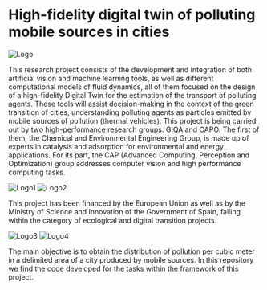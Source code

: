 
# High-fidelity digital twin of polluting mobile sources in cities



![Logo](https://encrypted-tbn0.gstatic.com/images?q=tbn:ANd9GcT4VSSVA8N-f21eRuxim3wpc_V0Dt0sxFUBIm4OYVxR&s)


This research project consists of the development and integration of both artificial vision and machine learning tools, as well as different computational models of fluid dynamics, all of them focused on the design of a high-fidelity Digital Twin for the estimation of the transport of polluting agents. These tools will assist decision-making in the context of the green transition of cities, understanding polluting agents as particles emitted by mobile sources of pollution (thermal vehicles). This project is being carried out by two high-performance research groups: GIQA and CAPO. The first of them, the Chemical and Environmental Engineering Group, is made up of experts in catalysis and adsorption for environmental and energy applications. For its part, the CAP (Advanced Computing, Perception and Optimization) group addresses computer vision and high performance computing tasks.

![Logo1](https://drive.google.com/file/d/1GALHyx1J0Qu5BooNSfe1syVO3SQwi7EX/view?usp=sharing)
![Logo2](https://drive.google.com/file/d/1AvnZLWC28I5Zuqz3G5jWms1mQ-MkFFt5/view?usp=sharing)


This project has been financed by the European Union as well as by the Ministry of Science and Innovation of the Government of Spain, falling within the category of ecological and digital transition projects.

![Logo3](https://drive.google.com/file/d/1EXR_rQnfmOD22TO8jOACPE3CbNdUhDQR/view?usp=sharing)
![Logo4](https://drive.google.com/file/d/1R8RRwxrLwAUM86OVFs2knRKbQAx34AMF/view?usp=sharing)


The main objective is to obtain the distribution of pollution per cubic meter in a delimited area of a city produced by mobile sources. In this repository we find the code developed for the tasks within the framework of this project.
